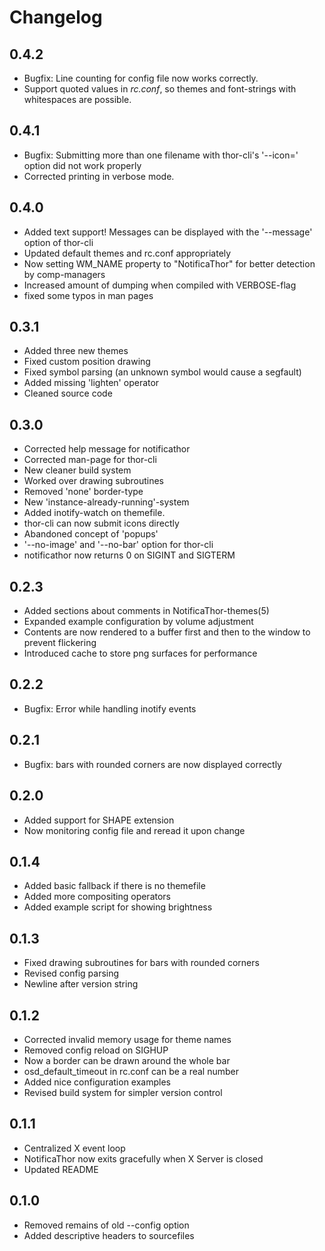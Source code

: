 Changelog
=========


## 0.4.2
* Bugfix: Line counting for config file now works correctly.
* Support quoted values in *rc.conf*, so themes and font-strings with whitespaces are possible.

## 0.4.1
* Bugfix: Submitting more than one filename with thor-cli's '--icon=' option did not work properly
* Corrected printing in verbose mode.

## 0.4.0
* Added text support! Messages can be displayed with the '--message' option of thor-cli
* Updated default themes and rc.conf appropriately
* Now setting WM_NAME property to "NotificaThor" for better detection by comp-managers
* Increased amount of dumping when compiled with VERBOSE-flag
* fixed some typos in man pages

## 0.3.1
* Added three new themes
* Fixed custom position drawing
* Fixed symbol parsing (an unknown symbol would cause a segfault)
* Added missing 'lighten' operator
* Cleaned source code

## 0.3.0
* Corrected help message for notificathor
* Corrected man-page for thor-cli
* New cleaner build system
* Worked over drawing subroutines
* Removed 'none' border-type
* New 'instance-already-running'-system
* Added inotify-watch on themefile.
* thor-cli can now submit icons directly
* Abandoned concept of 'popups'
* '--no-image' and '--no-bar' option for thor-cli
* notificathor now returns 0 on SIGINT and SIGTERM

## 0.2.3
* Added sections about comments in NotificaThor-themes(5)
* Expanded example configuration by volume adjustment
* Contents are now rendered to a buffer first and then to the window to prevent flickering
* Introduced cache to store png surfaces for performance

## 0.2.2
* Bugfix: Error while handling inotify events

## 0.2.1
* Bugfix: bars with rounded corners are now displayed correctly

## 0.2.0
* Added support for SHAPE extension
* Now monitoring config file and reread it upon change

## 0.1.4
* Added basic fallback if there is no themefile
* Added more compositing operators
* Added example script for showing brightness

## 0.1.3
* Fixed drawing subroutines for bars with rounded corners
* Revised config parsing
* Newline after version string

## 0.1.2
* Corrected invalid memory usage for theme names
* Removed config reload on SIGHUP
* Now a border can be drawn around the whole bar
* osd_default_timeout in rc.conf can be a real number
* Added nice configuration examples
* Revised build system for simpler version control

## 0.1.1
* Centralized X event loop
* NotificaThor now exits gracefully when X Server is closed
* Updated README

## 0.1.0
* Removed remains of old --config option
* Added descriptive headers to sourcefiles
